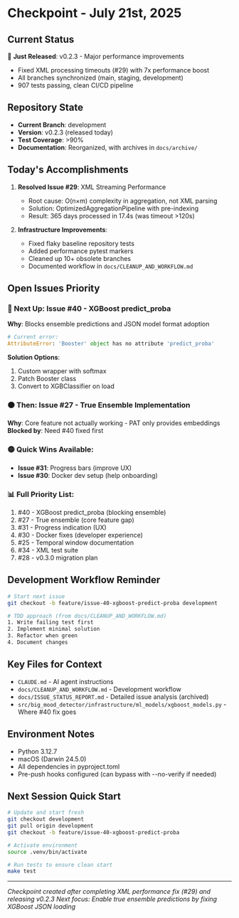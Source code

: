 # Checkpoint - July 21st, 2025

## Current Status

🎉 **Just Released**: v0.2.3 - Major performance improvements
- Fixed XML processing timeouts (#29) with 7x performance boost
- All branches synchronized (main, staging, development)
- 907 tests passing, clean CI/CD pipeline

## Repository State

- **Current Branch**: development
- **Version**: v0.2.3 (released today)
- **Test Coverage**: >90%
- **Documentation**: Reorganized, with archives in `docs/archive/`

## Today's Accomplishments

1. **Resolved Issue #29**: XML Streaming Performance
   - Root cause: O(n×m) complexity in aggregation, not XML parsing
   - Solution: OptimizedAggregationPipeline with pre-indexing
   - Result: 365 days processed in 17.4s (was timeout >120s)

2. **Infrastructure Improvements**:
   - Fixed flaky baseline repository tests
   - Added performance pytest markers
   - Cleaned up 10+ obsolete branches
   - Documented workflow in `docs/CLEANUP_AND_WORKFLOW.md`

## Open Issues Priority

### 🔴 Next Up: Issue #40 - XGBoost predict_proba
**Why**: Blocks ensemble predictions and JSON model format adoption
```python
# Current error:
AttributeError: 'Booster' object has no attribute 'predict_proba'
```
**Solution Options**:
1. Custom wrapper with softmax
2. Patch Booster class 
3. Convert to XGBClassifier on load

### 🟠 Then: Issue #27 - True Ensemble Implementation
**Why**: Core feature not actually working - PAT only provides embeddings
**Blocked by**: Need #40 fixed first

### 🟡 Quick Wins Available:
- **Issue #31**: Progress bars (improve UX)
- **Issue #30**: Docker dev setup (help onboarding)

### 📊 Full Priority List:
1. #40 - XGBoost predict_proba (blocking ensemble)
2. #27 - True ensemble (core feature gap)  
3. #31 - Progress indication (UX)
4. #30 - Docker fixes (developer experience)
5. #25 - Temporal window documentation
6. #34 - XML test suite
7. #28 - v0.3.0 migration plan

## Development Workflow Reminder

```bash
# Start next issue
git checkout -b feature/issue-40-xgboost-predict-proba development

# TDD approach (from docs/CLEANUP_AND_WORKFLOW.md)
1. Write failing test first
2. Implement minimal solution
3. Refactor when green
4. Document changes
```

## Key Files for Context

- `CLAUDE.md` - AI agent instructions
- `docs/CLEANUP_AND_WORKFLOW.md` - Development workflow
- `docs/ISSUE_STATUS_REPORT.md` - Detailed issue analysis (archived)
- `src/big_mood_detector/infrastructure/ml_models/xgboost_models.py` - Where #40 fix goes

## Environment Notes

- Python 3.12.7
- macOS (Darwin 24.5.0)
- All dependencies in pyproject.toml
- Pre-push hooks configured (can bypass with --no-verify if needed)

## Next Session Quick Start

```bash
# Update and start fresh
git checkout development
git pull origin development
git checkout -b feature/issue-40-xgboost-predict-proba

# Activate environment
source .venv/bin/activate

# Run tests to ensure clean start
make test
```

---

*Checkpoint created after completing XML performance fix (#29) and releasing v0.2.3*
*Next focus: Enable true ensemble predictions by fixing XGBoost JSON loading*